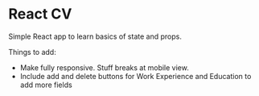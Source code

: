 # React CV 
Simple React app to learn basics of state and props.

Things to add:
- Make fully responsive. Stuff breaks at mobile view.
- Include add and delete buttons for Work Experience and Education to add more fields
